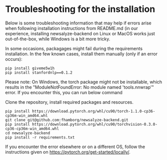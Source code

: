 # Troubleshooting for the installation
Below is some troubleshooting information that may help if errors arise when following installation instructions from README.md 
(in our experience, installing newsalyze-backend on Linux or MacOS works just out-of-the-box, while Windows is a bit more tricky.

In some occasions, packagages might fail during the requirements installation. In the few known cases, install them manually (only if an error occurs):

```
pip install giveme5w1h
pip install stanfordnlp==0.1.2
```

Please note: On Windows, the torch package might not be installable, which results in the "ModuleNotFoundError: No module named 'tools.nnwrap'" error.
If you encounter this, you can run below command


Clone the repository, install required packages and resources.
```
pip install https://download.pytorch.org/whl/cu90/torch-1.1.0-cp36-cp36m-win_amd64.whl
git clone git@github.com:fhamborg/newsalyze-backend.git
pip install https://download.pytorch.org/whl/cu90/torchvision-0.3.0-cp36-cp36m-win_amd64.whl
cd newsalyze-backend
pip install -r requirements.txt
```

If you encounter the error elsewhere or on a different OS, follow the instructions given on https://pytorch.org/get-started/locally/.
